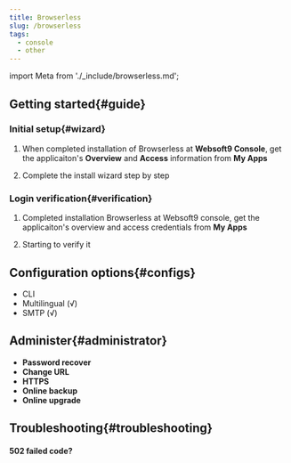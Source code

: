```yaml
---
title: Browserless
slug: /browserless
tags:
  - console
  - other
---
```


import Meta from './_include/browserless.md';

<Meta name="meta" />

## Getting started{#guide}

### Initial setup{#wizard}

1. When completed installation of Browserless at **Websoft9 Console**, get the applicaiton's **Overview** and **Access** information from **My Apps**  

2. Complete the install wizard step by step

### Login verification{#verification}

1. Completed installation Browserless at Websoft9 console, get the applicaiton's overview and access credentials from **My Apps**  

2. Starting to verify it

## Configuration options{#configs}

- CLI
- Multilingual (√)
- SMTP (√)

## Administer{#administrator}

- **Password recover**
- **Change URL**
- **HTTPS**
- **Online backup**
- **Online upgrade**

## Troubleshooting{#troubleshooting}

#### 502 failed code?